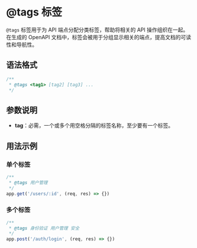 # @tags 标签

`@tags` 标签用于为 API 端点分配分类标签，帮助将相关的 API 操作组织在一起。在生成的 OpenAPI 文档中，标签会被用于分组显示相关的端点，提高文档的可读性和导航性。

## 语法格式

```typescript
/**
 * @tags <tag1> [tag2] [tag3] ...
 */
```

## 参数说明

- **tag**：必需，一个或多个用空格分隔的标签名称，至少要有一个标签。

## 用法示例

### 单个标签

```typescript
/**
 * @tags 用户管理
 */
app.get('/users/:id', (req, res) => {})
```

### 多个标签

```typescript
/**
 * @tags 身份验证 用户管理 安全
 */
app.post('/auth/login', (req, res) => {})
```

